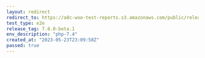 ```yaml
---
layout: redirect
redirect_to: https://a8c-woo-test-reports.s3.amazonaws.com/public/release/7.8.0-beta.1/php-7.4/e2e/index.html
test_type: e2e
release_tag: 7.8.0-beta.1
env_description: "php-7.4"
created_at: "2023-05-23T23:09:58Z"
passed: true
---
```

